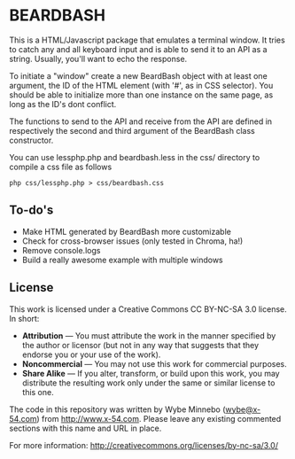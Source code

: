 BEARDBASH
=============
This is a HTML/Javascript package that emulates a terminal window. It tries to catch any and all keyboard input and is able to send it to an API as a string. Usually, you'll want to echo the response.

To initiate a "window" create a new BeardBash object with at least one argument, the ID of the HTML element (with '#', as in CSS selector). You should be able to initialize more than one instance on the same page, as long as the ID's dont conflict.

The functions to send to the API and receive from the API are defined in respectively the second and third argument of the BeardBash class constructor.

You can use lessphp.php and beardbash.less in the css/ directory to compile a css file as follows

    php css/lessphp.php > css/beardbash.css

To-do's
-------
- Make HTML generated by BeardBash more customizable
- Check for cross-browser issues (only tested in Chroma, ha!)
- Remove console.logs
- Build a really awesome example with multiple windows



License
-------
This work is licensed under a Creative Commons CC BY-NC-SA 3.0 license. In short:

* __Attribution__ — You must attribute the work in the manner specified by the author or licensor (but not in any way that suggests that they endorse you or your use of the work).
* __Noncommercial__ — You may not use this work for commercial purposes.
* __Share Alike__ — If you alter, transform, or build upon this work, you may distribute the resulting work only under the same or similar license to this one.

The code in this repository was written by Wybe Minnebo (wybe@x-54.com) from http://www.x-54.com. Please leave any existing commented sections with this name and URL in place.

For more information: http://creativecommons.org/licenses/by-nc-sa/3.0/



